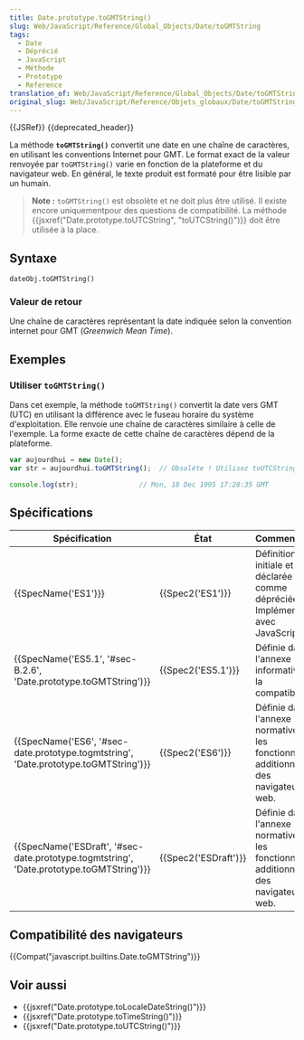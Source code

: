```yaml
---
title: Date.prototype.toGMTString()
slug: Web/JavaScript/Reference/Global_Objects/Date/toGMTString
tags:
  - Date
  - Déprécié
  - JavaScript
  - Méthode
  - Prototype
  - Reference
translation_of: Web/JavaScript/Reference/Global_Objects/Date/toGMTString
original_slug: Web/JavaScript/Reference/Objets_globaux/Date/toGMTString
---
```

{{JSRef}} {{deprecated_header}}

La méthode **`toGMTString()`** convertit une date en une chaîne de caractères, en utilisant les conventions Internet pour GMT. Le format exact de la valeur renvoyée par `toGMTString()` varie en fonction de la plateforme et du navigateur web. En général, le texte produit est formaté pour être lisible par un humain.

> **Note :** `toGMTString()` est obsolète et ne doit plus être utilisé. Il existe encore uniquementpour des questions de compatibilité. La méthode {{jsxref("Date.prototype.toUTCString", "toUTCString()")}} doit être utilisée à la place.

## Syntaxe

    dateObj.toGMTString()

### Valeur de retour

Une chaîne de caractères représentant la date indiquée selon la convention internet pour GMT (_Greenwich Mean Time_).

## Exemples

### Utiliser `toGMTString()`

Dans cet exemple, la méthode `toGMTString()` convertit la date vers GMT (UTC) en utilisant la différence avec le fuseau horaire du système d'exploitation. Elle renvoie une chaîne de caractères similaire à celle de l'exemple. La forme exacte de cette chaîne de caractères dépend de la plateforme.

```js
var aujourdhui = new Date();
var str = aujourdhui.toGMTString();  // Obsolète ! Utilisez toUTCString()

console.log(str);               // Mon, 18 Dec 1995 17:28:35 GMT
```

## Spécifications

| Spécification                                                                                                        | État                         | Commentaires                                                                                |
| -------------------------------------------------------------------------------------------------------------------- | ---------------------------- | ------------------------------------------------------------------------------------------- |
| {{SpecName('ES1')}}                                                                                             | {{Spec2('ES1')}}         | Définition initiale et déjà déclarée comme dépréciée. Implémentée avec JavaScript 1.0.      |
| {{SpecName('ES5.1', '#sec-B.2.6', 'Date.prototype.toGMTString')}}                             | {{Spec2('ES5.1')}}     | Définie dans l'annexe informative sur la compatibilité.                                     |
| {{SpecName('ES6', '#sec-date.prototype.togmtstring', 'Date.prototype.toGMTString')}}     | {{Spec2('ES6')}}         | Définie dans l'annexe normative sur les fonctionnalités additionnelles des navigateurs web. |
| {{SpecName('ESDraft', '#sec-date.prototype.togmtstring', 'Date.prototype.toGMTString')}} | {{Spec2('ESDraft')}} | Définie dans l'annexe normative sur les fonctionnalités additionnelles des navigateurs web. |

## Compatibilité des navigateurs

{{Compat("javascript.builtins.Date.toGMTString")}}

## Voir aussi

- {{jsxref("Date.prototype.toLocaleDateString()")}}
- {{jsxref("Date.prototype.toTimeString()")}}
- {{jsxref("Date.prototype.toUTCString()")}}
